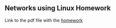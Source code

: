 Networks using Linux Homework
------------------------------


Link to the pdf file with the [homework]()
